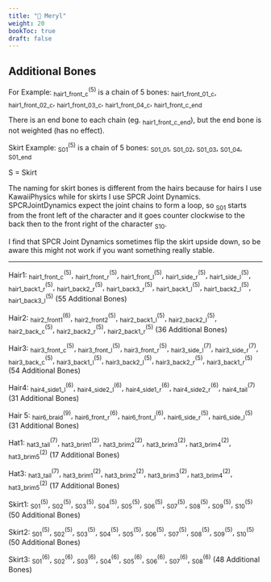 ```yaml
---
title: "👸 Meryl"
weight: 20
bookToc: true
draft: false
---
```



<div class="bones">

Additional Bones
--------------------
For Example: <sub>hair1_front_c</sub><sup>(5)</sup> is a chain of 5 bones: <sub>hair1_front_01_c</sub>, <sub>hair1_front_02_c</sub>, <sub>hair1_front_03_c</sub>, <sub>hair1_front_04_c</sub>, <sub>hair1_front_c_end</sub>

There is an end bone to each chain (eg. <sub>hair1_front_c_end</sub>), but the end bone is not weighted (has no effect).

Skirt Example: <sub>S01</sub><sup>(5)</sup> is a chain of 5 bones: <sub>S01_01</sub>, <sub>S01_02</sub>, <sub>S01_03</sub>, <sub>S01_04</sub>, <sub>S01_end</sub>

S = Skirt

The naming for skirt bones is different from the hairs because for hairs I use KawaiiPhysics while for skirts I use SPCR Joint Dynamics. SPCRJointDynamics expect the joint chains to form a loop, so <sub>S01</sub> starts from the front left of the character and it goes counter clockwise to the back then to the front right of the character <sub>S10</sub>.

I find that SPCR Joint Dynamics sometimes flip the skirt upside down, so be aware this might not work if you want something really stable.

---

Hair1: <sub>hair1_front_c</sub><sup>(5)</sup>, 
<sub>hair1_front_r</sub><sup>(5)</sup>, 
<sub>hair1_front_l</sub><sup>(5)</sup>, 
<sub>hair1_side_r</sub><sup>(5)</sup>, 
<sub>hair1_side_l</sub><sup>(5)</sup>, 
<sub>hair1_back1_r</sub><sup>(5)</sup>, 
<sub>hair1_back2_r</sub><sup>(5)</sup>, 
<sub>hair1_back3_r</sub><sup>(5)</sup>, 
<sub>hair1_back1_l</sub><sup>(5)</sup>, 
<sub>hair1_back2_l</sub><sup>(5)</sup>, 
<sub>hair1_back3_l</sub><sup>(5)</sup>
(55 Additional Bones)

Hair2: <sub>hair2_front1</sub><sup>(6)</sup>, 
<sub>hair2_front2</sub><sup>(5)</sup>, 
<sub>hair2_back1_l</sub><sup>(5)</sup>, 
<sub>hair2_back2_l</sub><sup>(5)</sup>, 
<sub>hair2_back_c</sub><sup>(5)</sup>, 
<sub>hair2_back2_r</sub><sup>(5)</sup>, 
<sub>hair2_back1_r</sub><sup>(5)</sup>
(36 Additional Bones)

Hair3: <sub>hair3_front_c</sub><sup>(5)</sup>, 
<sub>hair3_front_l</sub><sup>(5)</sup>, 
<sub>hair3_front_r</sub><sup>(5)</sup>, 
<sub>hair3_side_l</sub><sup>(7)</sup>, 
<sub>hair3_side_r</sub><sup>(7)</sup>, 
<sub>hair3_back_c</sub><sup>(5)</sup>, 
<sub>hair3_back1_l</sub><sup>(5)</sup>, 
<sub>hair3_back2_l</sub><sup>(5)</sup>, 
<sub>hair3_back2_r</sub><sup>(5)</sup>, 
<sub>hair3_back1_r</sub><sup>(5)</sup>
(54 Additional Bones)

Hair4: <sub>hair4_side1_l</sub><sup>(6)</sup>, 
<sub>hair4_side2_l</sub><sup>(6)</sup>, 
<sub>hair4_side1_r</sub><sup>(6)</sup>, 
<sub>hair4_side2_r</sub><sup>(6)</sup>, 
<sub>hair4_tail</sub><sup>(7)</sup>
(31 Additional Bones)

Hair 5: <sub>hair6_braid</sub><sup>(9)</sup>, 
<sub>hair6_front_r</sub><sup>(6)</sup>, 
<sub>hair6_front_l</sub><sup>(6)</sup>, 
<sub>hair6_side_r</sub><sup>(5)</sup>, 
<sub>hair6_side_l</sub><sup>(5)</sup>
(31 Additional Bones)

Hat1: <sub>hat3_tail</sub><sup>(7)</sup>, 
<sub>hat3_brim1</sub><sup>(2)</sup>, 
<sub>hat3_brim2</sub><sup>(2)</sup>, 
<sub>hat3_brim3</sub><sup>(2)</sup>, 
<sub>hat3_brim4</sub><sup>(2)</sup>, 
<sub>hat3_brim5</sub><sup>(2)</sup>
(17 Additional Bones)

Hat3: <sub>hat3_tail</sub><sup>(7)</sup>, 
<sub>hat3_brim1</sub><sup>(2)</sup>, 
<sub>hat3_brim2</sub><sup>(2)</sup>, 
<sub>hat3_brim3</sub><sup>(2)</sup>, 
<sub>hat3_brim4</sub><sup>(2)</sup>, 
<sub>hat3_brim5</sub><sup>(2)</sup>
(17 Additional Bones)

Skirt1: <sub>S01</sub><sup>(5)</sup>, 
<sub>S02</sub><sup>(5)</sup>, 
<sub>S03</sub><sup>(5)</sup>, 
<sub>S04</sub><sup>(5)</sup>, 
<sub>S05</sub><sup>(5)</sup>, 
<sub>S06</sub><sup>(5)</sup>, 
<sub>S07</sub><sup>(5)</sup>, 
<sub>S08</sub><sup>(5)</sup>, 
<sub>S09</sub><sup>(5)</sup>, 
<sub>S10</sub><sup>(5)</sup>
(50 Additional Bones)

Skirt2: <sub>S01</sub><sup>(5)</sup>, 
<sub>S02</sub><sup>(5)</sup>, 
<sub>S03</sub><sup>(5)</sup>, 
<sub>S04</sub><sup>(5)</sup>, 
<sub>S05</sub><sup>(5)</sup>, 
<sub>S06</sub><sup>(5)</sup>, 
<sub>S07</sub><sup>(5)</sup>, 
<sub>S08</sub><sup>(5)</sup>, 
<sub>S09</sub><sup>(5)</sup>, 
<sub>S10</sub><sup>(5)</sup>
(50 Additional Bones)

Skirt3: <sub>S01</sub><sup>(6)</sup>, 
<sub>S02</sub><sup>(6)</sup>, 
<sub>S03</sub><sup>(6)</sup>, 
<sub>S04</sub><sup>(6)</sup>, 
<sub>S05</sub><sup>(6)</sup>, 
<sub>S06</sub><sup>(6)</sup>, 
<sub>S07</sub><sup>(6)</sup>, 
<sub>S08</sub><sup>(6)</sup>
(48 Additional Bones)
</div>